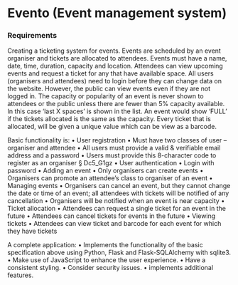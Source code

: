 # Evento (Event management system)

### Requirements

Creating a ticketing system for events. Events are scheduled by an event organiser and tickets are allocated to attendees. Events must have a name, date, time, duration, capacity and location. Attendees can view upcoming events and request a ticket for any that have available space. All users (organisers and attendees) need to login before they can change data on the website. However, the public can view events even if they are not logged in. The capacity or popularity of an event is never shown to attendees or the public unless there are fewer than 5% capacity available. In this case ‘last X spaces’ is shown in the list. An event would show ‘FULL’ if the tickets allocated is the same as the capacity. Every ticket that is allocated, will be given a unique value which can be view as a barcode.

Basic functionality is:
• User registration
• Must have two classes of user – organiser and attendee
• All users must provide a valid & verifiable email address and a
password
• Users must provide this 8-character code to register as an organiser
§ Dc5_G1gz
• User authentication
• Login with password
• Adding an event
• Only organisers can create events
• Organisers can promote an attendee’s class to organiser of an event
• Managing events
• Organisers can cancel an event, but they cannot change the date or time of an event; all attendees with tickets will be notified of any cancellation
• Organisers will be notified when an event is near capacity
• Ticket allocation
• Attendees can request a single ticket for an event in the future
• Attendees can cancel tickets for events in the future
• Viewing tickets
• Attendees can view ticket and barcode for each event for which they have tickets

A complete application:
• Implements the functionality of the basic specification above using Python,
Flask and Flask-SQLAlchemy with sqlite3.
• Make use of JavaScript to enhance the user experience.
• Have a consistent styling.
• Consider security issues.
• implements additional features.
